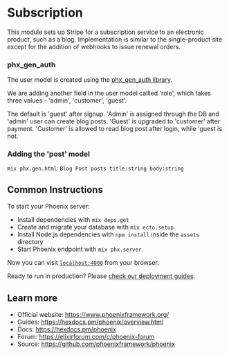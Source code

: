 # Subscription

This module sets up Stripe for a subscription service to an electronic product, such as a blog. Implementation is similar to the single-product site except for the addition of webhooks to issue renewal orders.


### phx_gen_auth

The user model is created using the [phx_gen_auth library](https://github.com/aaronrenner/phx_gen_auth).

We are adding another field in the user model callled 'role', which takes three values - 'admin', 'customer', 'guest'.

The default is 'guest' after signup. 'Admin' is assigned through the DB and 'admin' user can create blog posts. 'Guest' is upgraded to 'customer' after payment. 'Customer' is allowed to read blog post after login, while 'guest is not.

### Adding the 'post' model

~~~~~~~
mix phx.gen.html Blog Post posts title:string body:string
~~~~~~~


## Common Instructions


To start your Phoenix server:

  * Install dependencies with `mix deps.get`
  * Create and migrate your database with `mix ecto.setup`
  * Install Node.js dependencies with `npm install` inside the `assets` directory
  * Start Phoenix endpoint with `mix phx.server`

Now you can visit [`localhost:4000`](http://localhost:4000) from your browser.

Ready to run in production? Please [check our deployment guides](https://hexdocs.pm/phoenix/deployment.html).

## Learn more

  * Official website: https://www.phoenixframework.org/
  * Guides: https://hexdocs.pm/phoenix/overview.html
  * Docs: https://hexdocs.pm/phoenix
  * Forum: https://elixirforum.com/c/phoenix-forum
  * Source: https://github.com/phoenixframework/phoenix
